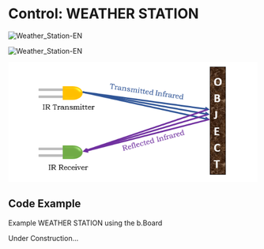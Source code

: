 # Control:  WEATHER STATION

![Weather_Station-EN](https://github.com/Brilliant-Labs/bboard-tutorials-cards/blob/master/6_Control/Control10/Weather_Station-EN.png?raw=true "Weather_Station-EN")

![Weather_Station-EN](https://github.com/Brilliant-Labs/bboard-tutorials-v3/blob/master/bboard-tutorials-cards/6_Control/Control10/Weather_Station-EN.png?raw=true "Weather_Station-EN")

![Magic](https://github.com/Brilliant-Labs/bboard-tutorials-v3/blob/master/ir-distance/IRpic.png?raw=true "A magician's assistant")

## Code Example

Example WEATHER STATION using the b.Board

Under Construction...